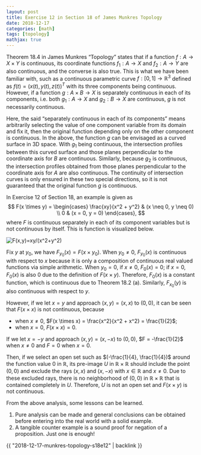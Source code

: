 ```yaml
---
layout: post
title: Exercise 12 in Section 18 of James Munkres Topology
date: 2018-12-17
categories: [math]
tags: [topology]
mathjax: true
---
```


Theorem 18.4 in James Munkres “Topology” states that if a function $f : A \rightarrow X \times Y$ is continuous, its coordinate functions $f_1 : A \rightarrow X$ and $f_2 : A \rightarrow Y$ are also continuous, and the converse is also true. This is what we have been familiar with, such as a continuous parametric curve $f: [0, 1] \rightarrow \mathbb{R}^3$ defined as $f(t) = (x(t), y(t), z(t))^T$ with its three components being continuous. However, if a function $g: A \times B \rightarrow X$ is separately continuous in each of its components, i.e. both $g_1: A \rightarrow X$ and $g_2 : B \rightarrow X$ are continuous, $g$ is not necessarily continuous.

Here, the said “separately continuous in each of its components” means arbitrarily selecting the value of one component variable from its domain and fix it, then the original function depending only on the other component is continuous. In the above, the function $g$ can be envisaged as a curved surface in 3D space. With $g_1$ being continuous, the intersection profiles between this curved surface and those planes perpendicular to the coordinate axis for $B$ are continuous. Similarly, because $g_2$ is continuous, the intersection profiles obtained from those planes perpendicular to the coordinate axis for $A$ are also continuous. The continuity of intersection curves is only ensured in these two special directions, so it is not guaranteed that the original function $g$ is continuous.

In Exercise 12 of Section 18, an example is given as
$$
F(x \times y) = \begin{cases}
\frac{xy}{x^2 + y^2} & (x \neq 0, y \neq 0) \\
0 & (x = 0, y = 0)
\end{cases},
$$
where $F$ is continuous separately in each of its component variables but is not continuous by itself. This is function is visualized below.

![F(x,y)=xy/(x^2+y^2)](/figures/munkres-topology-s18e12.gif)

Fix $y$ at $y_0$, we have $F_{y_0}(x) = F(x \times y_0)$. When $y_0 \neq 0$, $F_{y_0}(x)$ is continuous with respect to $x$ because it is only a composition of continuous real valued functions via simple arithmetic. When $y_0 = 0$, if $x \neq 0$, $F_0(x) = 0$; if $x =0$, $F_0(x)$ is also 0 due to the definition of $F(x \times y)$. Therefore, $F_0(x)$ is a constant function, which is continuous due to Theorem 18.2 (a). Similarly, $F_{x_0}(y)$ is also continuous with respect to $y$.

However, if we let $x = y$ and approach $(x, y) = (x, x)$ to $(0, 0)$, it can be seen that $F(x \times x)$ is not continuous, because

* when $x \neq 0$, $F(x \times x) = \frac{x^2}{x^2 + x^2} = \frac{1}{2}$;
* when $x = 0$, $F(x \times x) = 0$.

If we let $x = -y$ and approach $(x ,y) = (x, -x)$ to $(0, 0)$, $F = -\frac{1}{2}$ when $x \neq 0$ and $F = 0$ when $x = 0$.

Then, if we select an open set such as $(-\frac{1}{4}, \frac{1}{4})$ around the function value $0$ in $\mathbb{R}$, its pre-image $U$ in $\mathbb{R} \times \mathbb{R}$ should include the point $(0, 0)$ and exclude the rays $(x, x)$ and $(x, -x)$ with $x \in \mathbb{R}$ and $x \neq 0$. Due to these excluded rays, there is no neighborhood of $(0, 0)$ in $\mathbb{R} \times \mathbb{R}$ that is contained completely in $U$. Therefore, $U$ is not an open set and $F(x \times y)$ is not continuous.

From the above analysis, some lessons can be learned.

1. Pure analysis can be made and general conclusions can be obtained before entering into the real world with a solid example.
2. A tangible counter example is a sound proof for negation of a proposition. Just one is enough!

{{ "2018-12-17-munkres-topology-s18e12" | backlink }}
